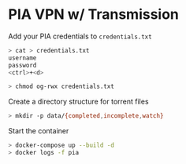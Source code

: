 # PIA VPN w/ Transmission

Add your PIA credentials to `credentials.txt`

```sh
> cat > credentials.txt
username
password
<ctrl>+<d>

> chmod og-rwx credentials.txt
```

Create a directory structure for torrent files

```sh
> mkdir -p data/{completed,incomplete,watch}
```

Start the container

```sh
> docker-compose up --build -d
> docker logs -f pia
```
